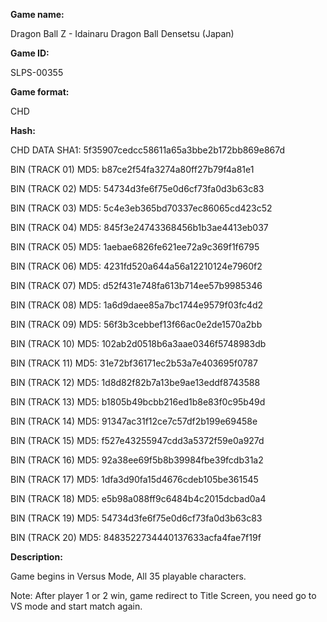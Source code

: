 **Game name:**

Dragon Ball Z - Idainaru Dragon Ball Densetsu (Japan)

**Game ID:**

SLPS-00355

**Game format:**

CHD

**Hash:**

CHD DATA SHA1: 5f35907cedcc58611a65a3bbe2b172bb869e867d

BIN (TRACK 01) MD5: b87ce2f54fa3274a80ff27b79f4a81e1

BIN (TRACK 02) MD5: 54734d3fe6f75e0d6cf73fa0d3b63c83

BIN (TRACK 03) MD5: 5c4e3eb365bd70337ec86065cd423c52

BIN (TRACK 04) MD5: 845f3e24743368456b1b3ae4413eb037

BIN (TRACK 05) MD5: 1aebae6826fe621ee72a9c369f1f6795

BIN (TRACK 06) MD5: 4231fd520a644a56a12210124e7960f2

BIN (TRACK 07) MD5: d52f431e748fa613b714ee57b9985346

BIN (TRACK 08) MD5: 1a6d9daee85a7bc1744e9579f03fc4d2

BIN (TRACK 09) MD5: 56f3b3cebbef13f66ac0e2de1570a2bb

BIN (TRACK 10) MD5: 102ab2d0518b6a3aae0346f5748983db

BIN (TRACK 11) MD5: 31e72bf36171ec2b53a7e403695f0787

BIN (TRACK 12) MD5: 1d8d82f82b7a13be9ae13eddf8743588

BIN (TRACK 13) MD5: b1805b49bcbb216ed1b8e83f0c95b49d

BIN (TRACK 14) MD5: 91347ac31f12ce7c57df2b199e69458e

BIN (TRACK 15) MD5: f527e43255947cdd3a5372f59e0a927d

BIN (TRACK 16) MD5: 92a38ee69f5b8b39984fbe39fcdb31a2

BIN (TRACK 17) MD5: 1dfa3d90fa15d4676cdeb105be361545

BIN (TRACK 18) MD5: e5b98a088ff9c6484b4c2015dcbad0a4

BIN (TRACK 19) MD5: 54734d3fe6f75e0d6cf73fa0d3b63c83

BIN (TRACK 20) MD5: 8483522734440137633acfa4fae7f19f

**Description:**

Game begins in Versus Mode, All 35 playable characters.

Note: After player 1 or 2 win, game redirect to Title Screen, you need go to VS mode and start match again.

